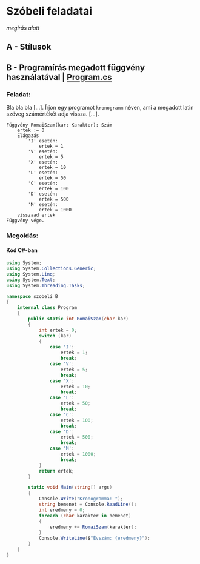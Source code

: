 # Szóbeli feladatai
*megírás alatt*

## A - Stílusok



## B - Programírás megadott függvény használatával | [Program.cs](./szobeli-B/Program.cs)

### Feladat:

Bla bla bla [...]. Írjon egy programot ```kronogramm``` néven, ami a megadott latin szöveg számértékét adja vissza. [...].

```
Függvény RomaiSzam(kar: Karakter): Szám
    ertek := 0
    Elágazás
        'I' esetén:
            ertek = 1
        'V' esetén:
            ertek = 5
        'X' esetén:
            ertek = 10
        'L' esetén:
            ertek = 50
        'C' esetén:
            ertek = 100
        'D' esetén:
            ertek = 500
        'M' esetén:
            ertek = 1000
    visszaad ertek
Függvény vége.
```

### Megoldás:

#### Kód C#-ban
```cs
using System;
using System.Collections.Generic;
using System.Linq;
using System.Text;
using System.Threading.Tasks;

namespace szobeli_B
{
    internal class Program
    {
        public static int RomaiSzam(char kar)
        {
            int ertek = 0;
            switch (kar)
            {
                case 'I':
                    ertek = 1;
                    break;
                case 'V':
                    ertek = 5;
                    break;
                case 'X':
                    ertek = 10;
                    break;
                case 'L':
                    ertek = 50;
                    break;
                case 'C':
                    ertek = 100;
                    break;
                case 'D':
                    ertek = 500;
                    break;
                case 'M':
                    ertek = 1000;
                    break;
            }
            return ertek;
        }

        static void Main(string[] args)
        {
            Console.Write("Kronogramma: ");
            string bemenet = Console.ReadLine();
            int eredmeny = 0;
            foreach (char karakter in bemenet)
            {
                eredmeny += RomaiSzam(karakter);
            }
            Console.WriteLine($"Évszám: {eredmeny}");
        }
    }
}

```